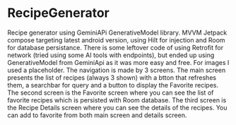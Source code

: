 # RecipeGenerator

Recipe generator using GeminiAPi GenerativeModel library. 
MVVM Jetpack compose targeting latest android version, using Hilt for injection and Room for database persistance.
There is some leftover code of using Retrofit for network (tried using some AI tools with endpoints), but ended up using GenerativeModel from GeminiApi as it was more easy and free.
For images I used a placeholder.
The navigation is made by 3 screens. The main screen presents the list of recipes (always 3 shown) with a btton that refreshes them, a searchbar for query and a button to display the Favorite recipes.
The second screen is the Favorite screen where you can see the list of favorite recipes which is persisted with Room database.
The third screen is the Recipe Details screen where you can see the details of the recipes.
You can add to favorite from both main screen and details screen.
